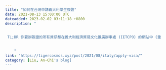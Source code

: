 ```yaml
---
title: "如何在台灣申請義大利學生簽證"
date: 2021-08-13 15:00:00 UTC
dateadded: 2023-02-02 03:11:18 +0800
description: "
    
       
 TL;DR 你要辦簽證的所有資訊都在義大利經濟貿易文化推廣辦事處 (IETCPO) 的網站中 (重點是 Google 搜尋還不是第一位，超蝦的)，有任何問題每天 14~16:30 可以撥打 +886 2-2345-0320 #111/112 直接電洽辦事處 
 
    
    "
link: "https://tigercosmos.xyz/post/2021/08/italy/apply-visa/"
category: [Liu, An-Chi's blog]
---
```

